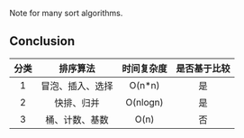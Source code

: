 Note for many sort algorithms.
## Conclusion
分类|排序算法|时间复杂度|是否基于比较
:---:|:---:|:---:|:---:
1| 冒泡、插入、选择 | O(n*n) | 是
2| 快排、归并 | O(nlogn) | 是
3| 桶、计数、基数 | O(n) | 否
